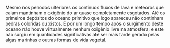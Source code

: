 ﻿Mesmo nos períodos ulteriores os contínuos fluxos de lava e meteoros que caiam mantinham o oxigênio do ar quase completamente esgotados. Até os primeiros depósitos do oceano primitivo que logo apareceu não continham pedras coloridas ou xistos. E por um longo tempo após o surgimento deste oceano não houve virtualmente nenhum oxigênio livre na atmosfera; e este não surgiu em quantidades significativas até ser mais tarde gerado pelas algas marinhas e outras formas de vida vegetal.